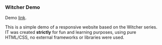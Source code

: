 ### Witcher Demo

Demo [link](https://rmn-t.github.io/Witcher-demo/).

This is a simple demo of a responsive website based on the Witcher series. IT was created **strictly** for fun and learning purposes, using pure HTML/CSS, no external frameworks or libraries were used.

